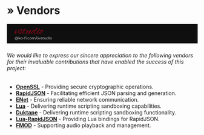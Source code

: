 # » Vendors

![](https://raw.githubusercontent.com/ov-studio/.github/main/profile/banner.png)

###### We would like to express our sincere appreciation to the following vendors for their invaluable contributions that have enabled the success of this project:

* [**OpenSSL**](https://www.openssl.org) - Providing secure cryptographic operations.
* [**RapidJSON**](https://rapidjson.org) - Facilitating efficient JSON parsing and generation.
* [**ENet**](http://enet.bespin.org) - Ensuring reliable network communication.
* [**Lua**](https://www.lua.org) - Delivering runtime scripting sandboxing capabilities.
* [**Duktape**](https://duktape.org) - Delivering runtime scripting sandboxing functionality.
* [**Lua-RapidJSON**](https://github.com/xpol/lua-rapidjson) - Providing Lua bindings for RapidJSON.
* [**FMOD**](https://www.fmod.com) - Supporting audio playback and management.
